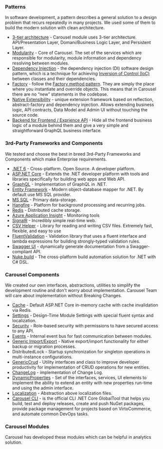 ### Patterns
In software development, a pattern describes a general solution to a design problem that recurs repeatedly in many projects. We used some of them to build the modern solution with clean architecture.

* [3-tier architecture](./docs/3-tier-architecture.md) - Carousel module uses 3-tier architecture. API/Presentation Layer, Domani/Business Logic Layer, and Persistent Layer.
* [Modularity](./docs/essential-modularity/) - Core of Carousel. The set of the services which are responsible for modularity, module information and dependency resolving between modules.
* [Dependency Injection](https://docs.microsoft.com/en-us/dotnet/core/extensions/dependency-injection) - the dependency injection (DI) software design pattern, which is a technique for achieving [Inversion of Control (IoC)](https://docs.microsoft.com/en-us/dotnet/architecture/modern-web-apps-azure/architectural-principles#dependency-inversion) between classes and their dependencies.
* [Factory](https://github.com/shipcarousle/carousel-core-services/blob/main/src/server/platform/Carousel.Platform.Core/Domain/AbstractTypeFactory.cs) -  follow the [Factory method pattern](https://en.wikipedia.org/wiki/Factory_method_pattern). They are simply the place where you instantiate and override objects. This means that in Carousel there are no “new” statements in the codebase.
* [Native Extensibility](./docs/extensibility.md) - unique extension framework based on reflection, abstract-factory and dependency injection. Allows extending business logic, API contracts, Data Model and Admin UI without touching the source code.
* [Backend for Frontend / Exprience API](./docs/experience-api.md) - Hide all the frontend business logic of a module behind them and give a very simple and straightforward GraphQL business interface.

### 3rd-Party Frameworks and Components

We tested and choose the best in breed 3rd-Party Frameworks and Components which make Enterprise requirements.

* [.NET 6](https://dotnet.microsoft.com/en-us/) - Cross-platform. Open Source. A developer platform.
* [ASP.NET Core](https://dotnet.microsoft.com/en-us/apps/aspnet) - Extends the .NET developer platform with tools and libraries specifically for building web apps and Web API.
* [GraphQL](https://github.com/graphql-dotnet/graphql-dotnet) - Implementation of GraphQL in .NET.
* [Entity Framework](https://docs.microsoft.com/en-us/ef/) - Modern object-database mapper for .NET. By default use MS SQL provider.
* [MS SQL](https://azure.microsoft.com/en-us/products/azure-sql/database/) - Primary data-storage.
* [Hangfire](hangfire.io) - Platform for background processing and recurring jobs.
* [Redis](https://redis.io/) - Distributed cache storage.
* [Azure Application Insight](https://docs.microsoft.com/en-us/azure/azure-monitor/app/app-insights-overview) - Monitoring tools
* [SignalR](https://dotnet.microsoft.com/en-us/apps/aspnet/signalr) - Incredibly simple real-time web.
* [CSV Helper](https://github.com/JoshClose/CsvHelper) - Library for reading and writing CSV files. Extremely fast, flexible, and easy to use
* [FluentValidation](https://github.com/FluentValidation/FluentValidation) - Validation library that uses a fluent interface and lambda expressions for building strongly-typed validation rules.
* [Swagger UI](https://github.com/swagger-api/) - dynamically generate documentation from a Swagger-compliant API.
* [Nuke.build](https://nuke.build/) - The cross-platform build automation solution for .NET with C# DSL.

### Carousel Components
We created our own interfaces, abstractions, utilities to simplify the development routine and don't worry about implementation. Carousel Team will care about implementation without Breaking Changes.

* [Cache](./docs/essential-caching.md) - Default ASP.NET Core in-memory cache with cache invalidation via Redis.
* [Settings](https://github.com/shipcarousel/carousel-core-services/blob/main/src/server/platform/Carousel.Platform.Core/Settings/SettingDescriptor.cs) - Design-Time Module Settings with special fluent syntax and localization.
* [Security](./docs/role-based-securitymd) - Role-based security with permissions to have secured access to any API.
* [Events](./docs/extending-using-events.md) - Internal event bus for fast communication between modules.
* [Generic Import/Export](https://github.com/shipcarousel/carousel-core-services/blob/main/src/server/platform/Carousel.Platform.Core/ExportImport/IPlatformExportImportManager.cs) - Native export/import functionality for either backup or migration processes.
* DistributedLock - Startup synchronization for singleton operations in multi-instance configurations.
* [GenericCrud](https://github.com/shipcarousel/carousel-core-services/blob/main/src/server/platform/Carousel.Platform.Core/GenericCrud/ICrudService.cs) - Utility interfaces and class to improve developer productivity for implementation of CRUD operations for new entities.
* [ChangeLog](https://github.com/shipcarousel/carousel-core-services/blob/main/src/server/platform/Carousel.Platform.Core/ChangeLog/IChangeLogService.cs) - implementation of Change Log.
* [DynamicProperties](./docs/using-dynamic-properties.md) - Set of the interfaces, services, UI elements to implement the ability to extend an entity with new properties run-time and using the admin interface.
* [Localization](https://github.com/shipcarousel/carousel-core-services/blob/main/src/server/platform/Carousel.Platform.Core/Localizations/ITranslationService.cs) - Abstraction above localization files.
* [Carousel CLI](./docs/CLI-tools.md) -  is the official CLI .NET Core GlobalTool that helps you build, test and deploy releases, create and push NuGet packages, provide package management for projects based on VirtoCommerce, and automate common DevOps tasks.

### Carousel Modules
Carousel has developed these modules which can be helpful in analytics solution.